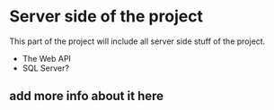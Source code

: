 # Server side of the project

This part of the project will include all server side stuff of the project.
- The Web API
- SQL Server?

## add more info about it here